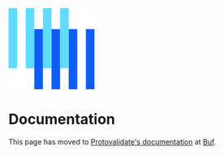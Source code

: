 ![The Buf logo](https://raw.githubusercontent.com/bufbuild/protovalidate/main/.github/buf-logo.svg)

# Documentation

This page has moved to [Protovalidate's documentation][protovalidate] at [Buf][buf].

[buf]: https://buf.build
[protovalidate]: https://buf.build/docs/protovalidate/
[violation-reference]: https://buf.build/docs/reference/protovalidate/violations/

